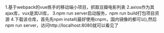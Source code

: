1.基于webpack的vue练手的移动端小项目，抓取豆瓣电影列表
2.axios作为其ajax库，vux是其UI库，
3.npm run server启动服务，npm run build打包项目资源
4.下载该仓库，首先先npm install(最好使用cnpm，国内镜像的都可以),然后npm run server，访问http://localhost:8080就可以看见了
